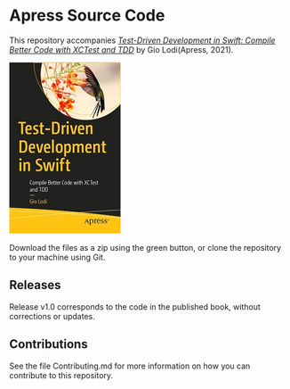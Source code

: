 # Apress Source Code

This repository accompanies [*Test-Driven Development in Swift: Compile Better Code with XCTest and TDD*](https://www.apress.com/9781484270011) by Gio Lodi(Apress, 2021).

[comment]: #cover
![Cover image](9781484270011.jpg)

Download the files as a zip using the green button, or clone the repository to your machine using Git.

## Releases

Release v1.0 corresponds to the code in the published book, without corrections or updates.

## Contributions

See the file Contributing.md for more information on how you can contribute to this repository.